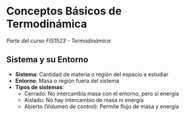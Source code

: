 # Conceptos Básicos de Termodinámica

_Parte del curso FIS1523 - Termodinámica_

## Sistema y su Entorno

- **Sistema**: Cantidad de materia o región del espacio a estudiar
- **Entorno**: Masa o región fuera del sistema
- **Tipos de sistemas**:
  - Cerrado: No intercambia masa con el entorno, pero sí energía
  - Aislado: No hay intercambio de masa ni energía
  - Abierto (Volumen de control): Permite flujo de masa y energía
